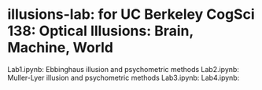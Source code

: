 # illusions-lab: for UC Berkeley CogSci 138: Optical Illusions: Brain, Machine, World

Lab1.ipynb: Ebbinghaus illusion and psychometric methods
Lab2.ipynb: Muller-Lyer illusion and psychometric methods
Lab3.ipynb:
Lab4.ipynb:
